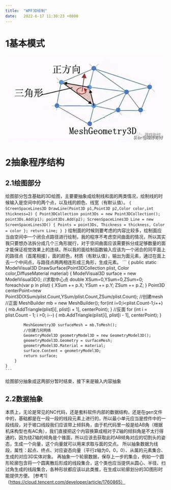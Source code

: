 ```yaml
---
title:  "WPF3D绘制"
date:   2022-6-17 11:30:23 +0800
---
```

# 1基本模式
![图示1](/images/WPF/Mesh图解.jpeg)
# 2抽象程序结构
## 2.1绘图部分
绘图部分包含基础的3D绘图，主要要抽象成绘制线和面的两类情况，绘制线的时候输入是空间中的两个点，以及线的颜色、线宽（有默认值）。
    ```
    {
    SCreenSpaceLines3D DrawLine(Point3D p1,Point3D p2,Color color,int thickness=2)
    {
        Point3DCollection point3Ds = new Point3DCollection();
        point3Ds.Add(p1);
        point3Ds.Add(p2);
        ScreenSpaceLines3D Line = new ScreenSpaceLines3D() { Points = point3Ds, Thickness = thickness, Color = color };
        return Line;
    }
    }
    ```
绘制面的时候则要考虑的内容比较多，绘制面应当由空间中一个闭合点路径进行绘制，我的程序不考虑空间曲面的情况，所以其实我只要想办法拆分成几个三角形就行，对于空间曲面应该需要拆分成足够数量的面才能保证视觉效果上的连续。所以我的面绘制函数输入应该为一个闭合的同平面上的路径点（首尾相接），面的颜色，材质（有默认值），输出为面元素，通过在面上去一个中间点，与路径点两两相连形成三角形，生成元素。
    ```
    {
    public static ModelVisual3D DrawSurface(Point3DCollection plist, Color color,DiffuseMaterial material)
        {
            ModelVisual3D surface = new ModelVisual3D();
            //求取中心点
            double XSum=0,YSum=0,ZSum=0;
            foreach(var p in plist)
            {
                XSum += p.X;
                YSum += p.Y;
                ZSum += p.Z;
            }
            Point3D centerPoint=new Point3D(XSum/plist.Count,YSum/plist.Count,ZSum/plist.Count);
            //创建mesh
            //正面
            MeshBuilder mb = new MeshBuilder();
            for(int i=0;i<plist.Count-1;i++)
            {
                mb.AddTriangle(plist[i], plist[i + 1], centerPoint);
            }
            //反面
            for (int i = plist.Count - 1; i >0; i--)
            {
                mb.AddTriangle(plist[i], plist[i - 1], centerPoint);
            }

            MeshGeometry3D surfaceMesh = mb.ToMesh();
            //创建几何网络
            GeometryModel3D geometryModel3D = new GeometryModel3D();
            geometryModel3D.Geometry = surfaceMesh;
            geometryModel3D.Material = material;
            surface.Content = geometryModel3D;
            return surface;
        }
    }
    ```
绘图部分抽象成这两部分暂时结束，接下来是输入内容抽象
## 2.2数据抽象
本质上，无论是常见的NC代码，还是套料软件内部的数据结构，还是在gen文件中的，基础都是在一段一段的线段元素上进行的，所以最小单元应当是控件中的一段线段，对于坡口线段我们应该带上倾斜角，由于机代码里一般是给AB角（根据机床构型也有AC角），我们直接把这个内容换算成相对于Z轴的倾斜角是不太行得通的，因为绕Z轴的倾角是个锥面，所以应该去获取此时AB倾角对应的切割头的姿态，生成一个向量，这个向量就可以用来求取与面的交点。
所以抽象数据为线段，属性：起点、终点、对应姿态向量（平行z轴为0，0，0）、从属的元素集合、生成的对应3D实体对象。
再抽象一个轮廓数据，保存上一步的集合，例如一个圆形轮廓包含将一个圆离散后形成的线段集合，这个类也应当提供从圆心、半径、扫过角生成的线段集合，各种形状都应该以此类推，在生成以轮廓划分的3D图形时能提供方便。
[参考1]（https://cloud.tencent.com/developer/article/1760865）